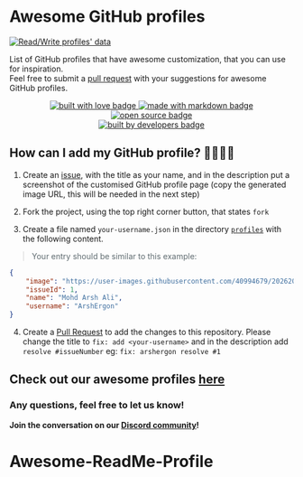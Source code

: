 # Awesome GitHub profiles

[![Read/Write profiles' data](https://github.com/OnCampus-Community/awesome-github-profiles/actions/workflows/main.yml/badge.svg)](https://github.com/OnCampus-Community/Awesome-README/blob/main/.github/workflows/main.yml)

List of GitHub profiles that have awesome customization, that you can use for inspiration.\
Feel free to submit a [pull request](https://github.com/OnCampus-Community/awesome-github-profiles/pulls) with your suggestions for awesome GitHub profiles.

<p align="center">
  <a href="https://github.com/OnCampus-Community" target="_blank" rel="noopener noreferrer">
    <img src="https://forthebadge.com/images/badges/built-with-love.svg" alt="built with love badge" />
 </a>
  <a href="https://github.com/OnCampus-Community" target="_blank" rel="noopener noreferrer">
    <img src="https://forthebadge.com/images/badges/made-with-markdown.svg" alt="made with markdown badge" />
 </a>
  <a href="https://github.com/OnCampus-Community" target="_blank" rel="noopener noreferrer">
    <img src="https://forthebadge.com/images/badges/open-source.svg" alt="open source badge" />
 </a>
 <br />
  <a href="https://github.com/OnCampus-Community" target="_blank" rel="noopener noreferrer">
    <img src="https://forthebadge.com/images/badges/built-by-developers.svg" alt="built by developers badge" />
 </a>
</p>

## How can I add my GitHub profile? 🤷‍♀️🤷‍♂️

1. Create an [issue](https://github.com/OnCampus-Community/Awesome-ReadMe-Profile//issues), with the title as your name, and in the description put a screenshot of the customised GitHub profile page (copy the generated image URL, this will be needed in the next step)

2. Fork the project, using the top right corner button, that states `fork`

3. Create a file named `your-username.json` in the directory [`profiles`](/profiles) with the following content.

> <span style="color: #606c71">Your entry should be similar to this example:</span>

```json
{
    "image": "https://user-images.githubusercontent.com/40994679/202620090-74f8b8e3-3282-4b5f-b77e-96536a8a8938.png",
    "issueId": 1,
    "name": "Mohd Arsh Ali",
    "username": "ArshErgon"
}
```

4. Create a [Pull Request](https://github.com/OnCampus-Community/Awesome-ReadMe-Profile/pulls) to add the changes to this repository. Please change the title to `fix: add <your-username>` and in the description add `resolve #issueNumber` eg: ```fix: arshergon resolve #1```


## Check out our awesome profiles [here](profiles.md)

### Any questions, feel free to let us know!

**Join the conversation on our [Discord community](https://discord.gg/rBnYwJC5)!**

# Awesome-ReadMe-Profile

